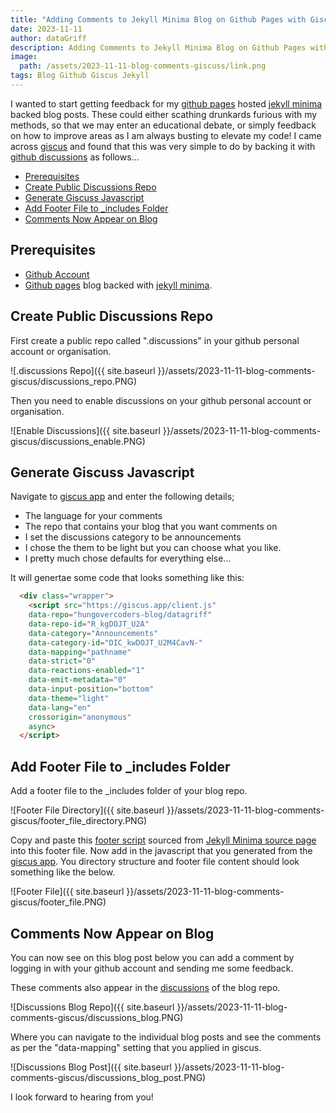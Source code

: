 ```yaml
---
title: "Adding Comments to Jekyll Minima Blog on Github Pages with Giscus"
date: 2023-11-11
author: dataGriff
description: Adding Comments to Jekyll Minima Blog on Github Pages with Giscus
image:
  path: /assets/2023-11-11-blog-comments-giscuss/link.png
tags: Blog Github Giscus Jekyll
---
```


I wanted to start getting feedback for my [github pages](https://pages.github.com/) hosted [jekyll minima](https://github.com/jekyll/minima) backed blog posts. These could either scathing drunkards furious with my methods, so that we may enter an educational debate, or simply feedback on how to improve areas as I am always busting to elevate my code! I came across [giscus](https://giscus.app/) and found that this was very simple to do by backing it with [github discussions](https://docs.github.com/en/discussions) as follows...

- [Prerequisites](#prerequisites)
- [Create Public Discussions Repo](#create-public-discussions-repo)
- [Generate Giscuss Javascript](#generate-giscuss-javascript)
- [Add Footer File to \_includes Folder](#add-footer-file-to-_includes-folder)
- [Comments Now Appear on Blog](#comments-now-appear-on-blog)

## Prerequisites

- [Github Account](https://www.github.com)
- [Github pages](https://pages.github.com/) blog backed with [jekyll minima](https://github.com/jekyll/minima).

## Create Public Discussions Repo

First create a public repo called ".discussions" in your github personal account or organisation.

![.discussions Repo]({{ site.baseurl }}/assets/2023-11-11-blog-comments-giscus/discussions_repo.PNG)

Then you need to enable discussions on your github personal account or organisation.

![Enable Discussions]({{ site.baseurl }}/assets/2023-11-11-blog-comments-giscus/discussions_enable.PNG)

## Generate Giscuss Javascript

Navigate to [giscus app](https://giscus.app/) and enter the following details;

- The language for your comments
- The repo that contains your blog that you want comments on
- I set the discussions category to be announcements
- I chose the them to be light but you can choose what you like.
- I pretty much chose defaults for everything else...

It will genertae some code that looks something like this:

```html
  <div class="wrapper">
    <script src="https://giscus.app/client.js"
    data-repo="hungovercoders-blog/datagriff"
    data-repo-id="R_kgDOJT_U2A"
    data-category="Announcements"
    data-category-id="DIC_kwDOJT_U2M4CavN-"
    data-mapping="pathname"
    data-strict="0"
    data-reactions-enabled="1"
    data-emit-metadata="0"
    data-input-position="bottom"
    data-theme="light"
    data-lang="en"
    crossorigin="anonymous"
    async>
  </script>
```

## Add Footer File to _includes Folder

Add a footer file to the _includes folder of your blog repo. 

![Footer File Directory]({{ site.baseurl }}/assets/2023-11-11-blog-comments-giscus/footer_file_directory.PNG)

Copy and paste this [footer script](https://github.com/jekyll/minima/blob/master/_includes/footer.html) sourced from [Jekyll Minima source page](https://github.com/jekyll/minima) into this footer file. Now add in the javascript that you generated from the [giscus app](https://giscus.app/). You directory structure and footer file content should look something like the below.

![Footer File]({{ site.baseurl }}/assets/2023-11-11-blog-comments-giscus/footer_file.PNG)

## Comments Now Appear on Blog

You can now see on this blog post below you can add a comment by logging in with your github account and sending me some feedback.

These comments also appear in the [discussions](https://github.com/hungovercoders-blog/datagriff/discussions) of the blog repo.

![Discussions Blog Repo]({{ site.baseurl }}/assets/2023-11-11-blog-comments-giscus/discussions_blog.PNG)

Where you can navigate to the individual blog posts and see the comments as per the "data-mapping" setting that you applied in giscus.

![Discussions Blog Post]({{ site.baseurl }}/assets/2023-11-11-blog-comments-giscus/discussions_blog_post.PNG)

I look forward to hearing from you!
